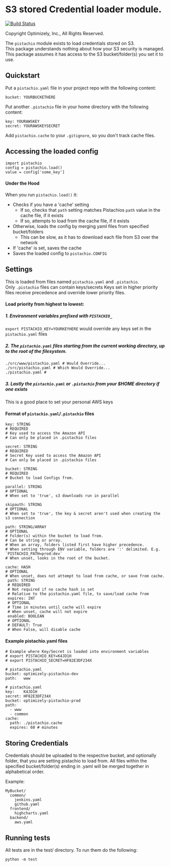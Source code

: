 S3 stored Credential loader module.
================
[![Build Status](https://travis-ci.org/optimizely/pistachio.svg?branch=master)](https://travis-ci.org/optimizely/pistachio)

Copyright Optimizely, Inc., All Rights Reserved.

The `pistachio` module exists to load credentials stored on S3.  
This package understands nothing about how your S3 security is managed.  
This package assumes it has access to the S3 bucket/folder(s) you set it to use.

## Quickstart
Put a `pistachio.yaml` file in your project repo with the following content:
```
bucket: YOURBUCKETHERE
```
Put another `.pistachio` file in your home directory with the following content:
```
key: YOURAWSKEY
secret: YOURAWSKEYSECRET
```
Add `pistachio.cache` to your `.gitignore`, so you don't track cache files.

## Accessing the loaded config
```
import pistachio
config = pistachio.load()
value = config['some_key']
```

#### Under the Hood
When you run `pistachio.load()` it:  
- Checks if you have a 'cache' setting
  - If so, checks that `path` setting matches Pistachios `path` value in the cache file, if it exists
  - If so, attempts to load from the cache file, if it exists
- Otherwise, loads the config by merging yaml files from specified bucket/folders
  - This can be slow, as it has to download each file from S3 over the network
- If 'cache' is set, saves the cache
- Saves the loaded config to `pistachio.CONFIG`

## Settings
This is loaded from files named `pistachio.yaml` and `.pistachio`.  
Only `.pistachio` files can contain keys/secrets
Keys set in higher priority files receive precedence and override lower priority files.

#### Load priority from highest to lowest:

##### 1. Environment variables prefixed with `PISTACHIO_`

`export PISTACHIO_KEY=YOURKEYHERE` would override any keys set in the `pistachio.yaml` files

##### 2. The `pistachio.yaml` files starting from the current working directory, up to the root of the filesystem.

```
./src/www/pistachio.yaml # Would Override...
./src/pistachio.yaml # Which Would Override...
./pistachio.yaml # 
```

##### 3. Lastly the `pistachio.yaml` or `.pistachio` from your $HOME directory if one exists

This is a good place to set your personal AWS keys

#### Format of `pistachio.yaml`/`.pistachio` files

```
key: STRING 
# REQUIRED
# Key used to access the Amazon API
# Can only be placed in .pistachio files
```
```
secret: STRING 
# REQUIRED
# Secret Key used to access the Amazon API
# Can only be placed in .pistachio files
```
```
bucket: STRING
# REQUIRED
# Bucket to load Configs from.
```
```
parallel: STRING
# OPTIONAL
# When set to 'true', s3 downloads run in parallel
```
```
skipauth: STRING
# OPTIONAL
# When set to 'true', the key & secret aren't used when creating the s3 connection
```
```
path: STRING/ARRAY
# OPTIONAL
# Folder(s) within the bucket to load from.
# Can be string or array.  
# When an array, folders listed first have higher precedence.
# When setting through ENV variable, folders are ':' delimited. E.g. `PISTACHIO_PATH=prod:dev`
# When unset, looks in the root of the bucket.
```
```
cache: HASH
# OPTIONAL
# When unset, does not attempt to load from cache, or save from cache.
 path: STRING
 # REQUIRED
 # Not required if no cache hash is set
 # Relative to the pistachio.yaml file, to save/load cache from
 expires: INT
 # OPTIONAL
 # Time in minutes until cache will expire
 # When unset, cache will not expire
 enabled: BOOLEAN
 # OPTIONAL
 # DEFAULT: True
 # When False, will disable cache
```

#### Example pistachio.yaml files
```
# Example where Key/Secret is loaded into environment variables
# export PISTACHIO_KEY=K4JD1H
# export PISTACHIO_SECRET=HF82E3DF234X

# pistachio.yaml
bucket: optimizely-pistachio-dev
path:   www
```
```
# pistachio.yaml
key:    K4JD1H
secret: HF82E3DF234X
bucket: optimizely-pistachio-prod
path:
  - www
  - common
cache: 
  path: ./pistachio.cache
  expires: 60 # minutes
```

## Storing Credentials
Credentials should be uploaded to the respective bucket, and optionally folder, that you are setting pistachio to load from. All files within the specified bucket/folder(s) ending in .yaml will be merged together in alphabetical order.

Example:
```
MyBucket/
  common/
    jenkins.yaml
    github.yaml
  frontend/
    highcharts.yaml
  backend/
    aws.yaml
```    

## Running tests
All tests are in the test/ directory. To run them do the following:

```
python -m test
```
